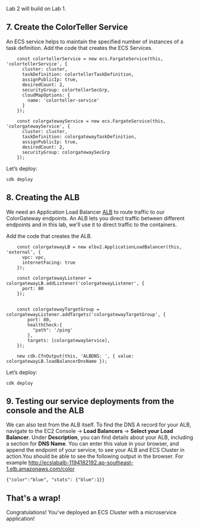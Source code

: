 
Lab 2 will build on Lab 1.


## 7. Create the ColorTeller Service

An ECS service helps to maintain the specified number of instances of a task definition. Add the code that creates the ECS Services.

```
    const colortellerService = new ecs.FargateService(this, 'colortellerService', { 
      cluster: cluster,
      taskDefinition: colortellerTaskDefinition,
      assignPublicIp: true,
      desiredCount: 2,
      securityGroup: colortellerSecGrp,
      cloudMapOptions: {
        name: 'colorteller-service'
      }
    });
    
    const colorgatewayService = new ecs.FargateService(this, 'colorgatewayService', { 
      cluster: cluster,
      taskDefinition: colorgatewayTaskDefinition,
      assignPublicIp: true,
      desiredCount: 2,
      securityGroup: colorgatewaySecGrp
    });

```

Let’s deploy:

```
cdk deploy

```


## 8. Creating the ALB


We need an Application Load Balancer [ALB](https://aws.amazon.com/elasticloadbalancing/applicationloadbalancer/) to route traffic to our ColorGateway endpoints. An ALB lets you direct traffic between different endpoints and in this lab, we'll use it to direct traffic to the containers.

Add the code that creates the ALB.

```
    const colorgatewayLB = new elbv2.ApplicationLoadBalancer(this, 'external', {
      vpc: vpc,
      internetFacing: true
    });
    
    const colorgatewayListener = colorgatewayLB.addListener('colorgatewayListener', {
      port: 80
    });
    
    
    const colorgatewayTargetGroup = colorgatewayListener.addTargets('colorgatewayTargetGroup', {
        port: 80,
        healthCheck:{
          "path": '/ping'
        },
        targets: [colorgatewayService],
    });

    new cdk.CfnOutput(this, 'ALBDNS: ', { value: colorgatewayLB.loadBalancerDnsName });

```

Let’s deploy:

```
cdk deploy

```

## 9. Testing our service deployments from the console and the ALB
  

We can also test from the ALB itself. To find the DNS A record for your ALB, navigate to the EC2 Console -> **Load Balancers** -> **Select your Load Balancer**. Under **Description**, you can find details about your ALB, including a section for **DNS Name**. You can enter this value in your browser, and append the endpoint of your service, to see your ALB and ECS Cluster in action.You should be able to see the following output in the browser. For example http://ecslabalb-1194182192.ap-southeast-1.elb.amazonaws.com/color

```
{"color":"blue", "stats": {"blue":1}}
```

## That's a wrap!

Congratulations! You've deployed an ECS Cluster with a microservice application!
